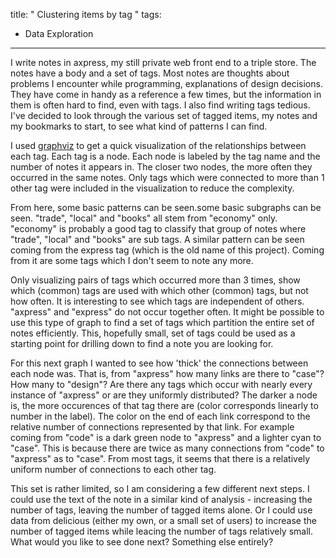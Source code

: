title: " Clustering items by tag "
tags:
- Data Exploration
---


I write notes in axpress, my still private web front end to a triple store.  The notes have a body and a set of tags.  Most notes are thoughts about problems I encounter while programming, explanations of design decisions.  They have come in handy as a reference a few times, but the information in them is often hard to find, even with tags.  I also find writing tags tedious.  I've decided to look through the various set of tagged items, my notes and my bookmarks to start, to see what kind of patterns I can find.

I used [graphviz](http://www.graphviz.org/ "graphviz") to get a quick visualization of the relationships between each tag.  Each tag is a node.  Each node is labeled by the tag name and the number of notes it appears in.  The closer two nodes, the more often they occurred in the same notes.  Only tags which were connected to more than 1 other tag were included in the visualization to reduce the complexity.

From here, some basic patterns can be seen.some basic subgraphs can be seen.  "trade", "local" and "books" all stem from "economy" only.  "economy" is probably a good tag to classify that group of notes where "trade", "local" and "books" are sub tags.  A similar pattern can be seen coming from the express tag (which is the old name of this project).  Coming from it are some tags which I don't seem to note any more.

Only visualizing pairs of tags which occurred more than 3 times, show which (common) tags are used with which other (common) tags, but not how often.  It is interesting to see which tags are independent of others.  "axpress" and "express" do not occur together often.  It might be possible to use this type of graph to find a set of tags which partition the entire set of notes efficiently.  This, hopefully small, set of tags could be used as a starting point for drilling down to find a note you are looking for.

For this next graph I wanted to see how 'thick' the connections between each node was.  That is, from "axpress" how many links are there to "case"?  How many to "design"?  Are there any tags which occur with nearly every instance of "axpress" or are they uniformly distributed?  The darker a node is, the more occurences of that tag there are (color corresponds linearly to number in the label).  The color on the end of each link correspond to the relative number of connections represented by that link.  For example coming from "code" is a dark green node to "axpress" and a lighter cyan to "case".  This is because there are twice as many connections from "code" to "axpress" as to "case".  From most tags, it seems that there is a relatively uniform number of connections to each other tag.

This set is rather limited, so I am considering a few different next steps.  I could use the text of the note in a similar kind of analysis - increasing the number of tags, leaving the number of tagged items alone.  Or I could use data from delicious (either my own, or a small set of users) to increase the number of tagged items while leacing the number of tags relatively small.  What would you like to see done next?  Something else entirely?


